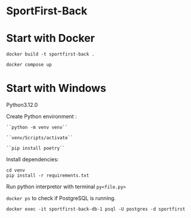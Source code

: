 # SportFirst-Back

# Start with Docker 

``docker build -t sportfirst-back .``

``docker compose up``

# Start with Windows

Python3.12.0

Create Python environment : 

    ``python -m venv venv``

    ``venv/Scripts/activate``

    ``pip install poetry``

Install dependencies: 

    cd venv
    pip install -r requirements.txt

Run python interpretor with terminal ``py<file.py>``



``docker ps`` to check if PostgreSQL is running.

``docker exec -it sportfirst-back-db-1 psql -U postgres -d sportfirst``